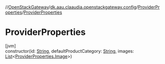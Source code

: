 //[OpenStackGateway](../../../index.md)/[dk.aau.claaudia.openstackgateway.config](../index.md)/[ProviderProperties](index.md)/[ProviderProperties](-provider-properties.md)

# ProviderProperties

[jvm]\
constructor(id: [String](https://kotlinlang.org/api/latest/jvm/stdlib/kotlin/-string/index.html), defaultProductCategory: [String](https://kotlinlang.org/api/latest/jvm/stdlib/kotlin/-string/index.html), images: [List](https://kotlinlang.org/api/latest/jvm/stdlib/kotlin.collections/-list/index.html)&lt;[ProviderProperties.Image](-image/index.md)&gt;)
